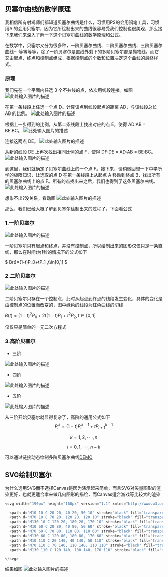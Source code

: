 ## 贝塞尔曲线的数学原理 ##
我相信所有射鸡师们都知道贝塞尔曲线是什么，习惯用PS的会用钢笔工具，习惯用AI的会用贝塞尔，因为它所绘制出来的曲线很容易受我们控制也很美观，那么接下来我们来深入了解一下这个贝塞尔曲线的数学原理和公式。

在数学中，贝塞尔又分为很多种，一阶贝塞尔曲线、二阶贝塞尔曲线、三阶贝塞尔曲线····等等等等，除了一阶贝塞尔是直线外剩下的多阶贝塞尔都是抛物线。而它又由起点、终点和控制点组成，根据控制点的个数和位置决定这个曲线的最终样式。
<!--more-->
### 原理

我们先在一个平面内任选 3 个不共线的点，依次用线段连接。如图
![此处输入图片的描述][1]

在第一条线段上任选一个点 D。计算该点到线段起点的距离 AD，与该线段总长 AB 的比例。
![此处输入图片的描述][2]

根据上一步得到的比例，从第二条线段上找出对应的点 E，使得 AD:AB = BE:BC。
![此处输入图片的描述][3]

连接这两点 DE。
![此处输入图片的描述][4]

从新的线段 DE 上再次找出相同比例的点 F，使得 DF:DE = AD:AB = BE:BC。
![此处输入图片的描述][5]

到这里，我们就确定了贝塞尔曲线上的一个点 F。接下来，请稍微回想一下中学所学的极限知识，让选取的点 D 在第一条线段上从起点 A 移动到终点 B，找出所有的贝塞尔曲线上的点 F。所有的点找出来之后，我们也得到了这条贝塞尔曲线。
![此处输入图片的描述][6]

想象不出?没关系，看动画
![此处输入图片的描述][7]

那么，我们已经大概了解到贝塞尔绘制出来的过程了，下面看公式

### 1.一阶贝塞尔
![此处输入图片的描述][8]

一阶贝塞尔只有起点和终点，并没有控制点，所以绘制出来的图形仅仅只是一条直线，那么在时间t为1秒的情况下的公式如下

$ B(t)=(1-t)P_0+tP_1 ,t\in[0,1] $

### 2.二阶贝塞尔
![此处输入图片的描述][9]

二阶贝塞尔只存在一个控制点，此时从起点到终点的线段发生变化，具体的变化是由控制点的位置而改变的，图中绿色的线段为红色曲线的切线

$B(t) = (1-t)^2P_0+2t(1-t)P_1+t^2P_2,t\in[0,1]$

仅仅只是简单的一元二次方程式

### 3.高阶贝塞尔

 - 三阶

![此处输入图片的描述][10]

 - 四阶

![此处输入图片的描述][11]

- 五阶

![此处输入图片的描述][12]
 
从三阶开始贝塞尔就显得复杂了，高阶的通用公式如下
$$ P_i^k=(1-t)P_i^{k-1}+tP_{i+1}^{k-1}$$

$$k=1,2,···,n$$

$$i=0,1,···,n-k$$

可以通过链接动态绘制多阶贝塞尔曲线[DEMO](http://myst729.github.io/bezier-curve/)

## SVG绘制贝塞尔 ##

为什么选用SVG而不选择Canvas是因为演示起来简单，而且SVG对矢量图形的渲染更好，也就更适合拿来做几何图形的描绘，而Canvas适合游戏等比较大的渲染

```javascript
<svg width="190px" height="160px" version="1.1" xmlns="http://www.w3.org/2000/svg">

  <path d="M10 10 C 20 20, 40 20, 50 10" stroke="black" fill="transparent"/>
  <path d="M70 10 C 70 20, 120 20, 120 10" stroke="black" fill="transparent"/>
  <path d="M130 10 C 120 20, 180 20, 170 10" stroke="black" fill="transparent"/>
  <path d="M10 60 C 20 80, 40 80, 50 60" stroke="black" fill="transparent"/>
  <path d="M70 60 C 70 80, 110 80, 110 60" stroke="black" fill="transparent"/>
  <path d="M130 60 C 120 80, 180 80, 170 60" stroke="black" fill="transparent"/>
  <path d="M10 110 C 20 140, 40 140, 50 110" stroke="black" fill="transparent"/>
  <path d="M70 110 C 70 140, 110 140, 110 110" stroke="black" fill="transparent"/>
  <path d="M130 110 C 120 140, 180 140, 170 110" stroke="black" fill="transparent"/>

</svg>
```
结果如图
![此处输入图片的描述][14]

  [1]: ../assets/img/6/1.png
  [2]: ../assets/img/6/2.png
  [3]: ../assets/img/6/3.png
  [4]: ../assets/img/6/4.png
  [5]: ../assets/img/6/5.png
  [6]: ../assets/img/6/6.png
  [7]: ../assets/img/6/7.gif
  [8]: ../assets/img/6/8.gif
  [9]: ../assets/img/6/9.gif
  [10]: ../assets/img/6/10.gif
  [11]: ../assets/img/6/11.gif
  [12]: ../assets/img/6/12.gif
   [14]: ../assets/img/6/14.png